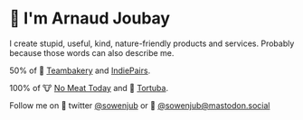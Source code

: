 # 👋 I'm Arnaud Joubay

I create stupid, useful, kind, nature-friendly products and services.
Probably because those words can also describe me.

50% of 🥐 [Teambakery](https://teambakery.com) and [IndiePairs](https://indiepairs.club).

100% of 🐮 [No Meat Today](https://nomeat.today) and 🐠 [Tortuba](https://tortuba.com).

Follow me on 🐣 twitter [@sowenjub](https://twitter.com/sowenjub) or 🐘 [@sowenjub@mastodon.social](https://mastodon.social/web/accounts/1133681#)
